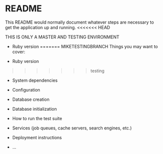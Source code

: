 # README

This README would normally document whatever steps are necessary to get the
application up and running.
<<<<<<< HEAD

THIS IS ONLY A MASTER AND TESTING ENVIRONMENT
* Ruby version
=======
MIKETESTINGBRANCH
Things you may want to cover:

* Ruby version 
>>>>>>> testing

* System dependencies

* Configuration

* Database creation

* Database initialization

* How to run the test suite

* Services (job queues, cache servers, search engines, etc.)

* Deployment instructions

* ...
